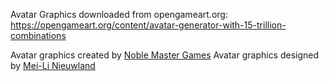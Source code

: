 
Avatar Graphics downloaded from opengameart.org:
https://opengameart.org/content/avatar-generator-with-15-trillion-combinations

Avatar graphics created by [Noble Master Games](http://www.noblemaster.com)
Avatar graphics designed by [Mei-Li Nieuwland](http://liea.deviantart.com)
   